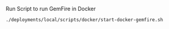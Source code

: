 

Run Script to run GemFire in Docker

```shell
./deployments/local/scripts/docker/start-docker-gemfire.sh
```
